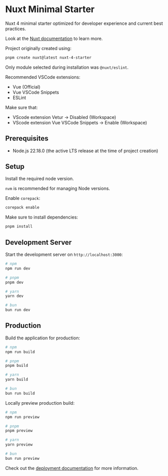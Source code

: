 # Nuxt Minimal Starter

Nuxt 4 minimal starter optimized for developer experience and current best practices.

Look at the [Nuxt documentation](https://nuxt.com/docs/getting-started/introduction) to learn more.

Project originally created using:

```bash
pnpm create nuxt@latest nuxt-4-starter
```

Only module selected during installation was `@nuxt/eslint`.

Recommended VSCode extensions:

- Vue (Official)
- Vue VSCode Snippets
- ESLint

Make sure that:

- VScode extension Vetur -> Disabled (Workspace)
- VScode extension Vue VSCode Snippets -> Enable (Workspace)

## Prerequisites

- Node.js 22.18.0 (the active LTS release at the time of project creation)

## Setup

Install the required node version.

`nvm` is recommended for managing Node versions.

Enable `corepack`:

```bash
corepack enable
```

Make sure to install dependencies:

```bash
pnpm install
```

## Development Server

Start the development server on `http://localhost:3000`:

```bash
# npm
npm run dev

# pnpm
pnpm dev

# yarn
yarn dev

# bun
bun run dev
```

## Production

Build the application for production:

```bash
# npm
npm run build

# pnpm
pnpm build

# yarn
yarn build

# bun
bun run build
```

Locally preview production build:

```bash
# npm
npm run preview

# pnpm
pnpm preview

# yarn
yarn preview

# bun
bun run preview
```

Check out the [deployment documentation](https://nuxt.com/docs/getting-started/deployment) for more information.
